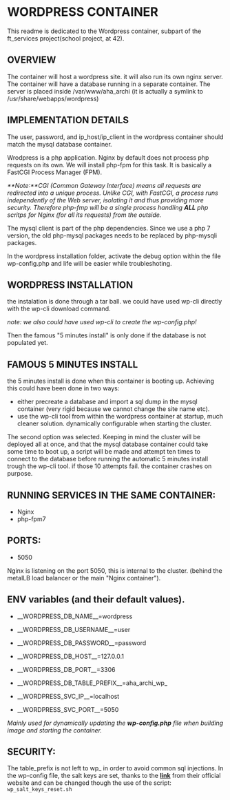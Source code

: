 # WORDPRESS CONTAINER

This readme is dedicated to the Wordpress container, subpart of the ft\_services
project(school project, at 42).

## OVERVIEW

The container will host a wordpress site. it will also run its own nginx
server.
The container will have a database running in a separate container.
The server is placed inside /var/www/aha\_archi (it is actually a symlink to
/usr/share/webapps/wordpress)

## IMPLEMENTATION DETAILS

The user, password, and ip\_host/ip\_client in the wordpress container should
match the mysql database container.

Wrodpress is a php application.
Nginx by default does not process php requests on its own.
We will install php-fpm for this task. It is basically a FastCGI Process
Manager (FPM).

_**Note:**CGI (Common Gateway Interface) means all requests are redirected into
a unique process. Unlike CGI, with FastCGI, a process runs independently of
the Web server, isolating it and thus providing more security. Therefore
php-fmp will be a single process handling **ALL** php scritps for Nginx (for
all its requests) from the outside._

The mysql client is part of the php dependencies. Since we use a php 7 version,
the old php-mysql packages needs to be replaced by php-mysqli packages.

In the wordpress installation folder, activate the debug option within the file
wp-config.php and life will be easier while troubleshoting.

## WORDPRESS INSTALLATION

the instalation is done through a tar ball. we could have used wp-cli directly
with the wp-cli download command.

_note: we also could have used wp-cli to create the wp-config.php!_

Then the famous "5 minutes install" is only done if the database is not
populated yet.

## FAMOUS 5 MINUTES INSTALL

the 5 minutes install is done when this container is booting up. Achieving this
could have been done in two ways:
- either precreate a database and import a sql dump in the mysql container
(very rigid because we cannot change the site name etc).
- use the wp-cli tool from within the wordpress container at startup, much
cleaner solution. dynamically configurable when starting the cluster.

The second option was selected. Keeping in mind the cluster will be deployed
all at once, and that the mysql database container could take some time to boot
up, a script will be made and attempt ten times to connect to the database
before running the automatic 5 minutes install trough the wp-cli tool.
if those 10 attempts  fail. the container crashes on purpose.

## RUNNING SERVICES IN THE SAME CONTAINER:

- Nginx
- php-fpm7

## PORTS:

- 5050

Nginx is listening on the port 5050, this is internal to the cluster. (behind
the metalLB load balancer or the main "Nginx container").

## ENV variables (and their default values).

- \_\_WORDPRESS\_DB\_NAME\_\_=wordpress
- \_\_WORDPRESS\_DB\_USERNAME\_\_=user
- \_\_WORDPRESS\_DB\_PASSWORD\_\_=password
- \_\_WORDPRESS\_DB\_HOST\_\_=127.0.0.1
- \_\_WORDPRESS\_DB\_PORT\_\_=3306
- \_\_WORDPRESS\_DB\_TABLE\_PREFIX\_\_=aha\_archi\_wp\_

- \_\_WORDPRESS\_SVC\_IP\_\_=localhost
- \_\_WORDPRESS\_SVC\_PORT\_\_=5050

_Mainly used for dynamically updating the **wp-config.php** file when building image
and starting the container._

## SECURITY:

The table\_prefix is not left to wp\_ in order to avoid common sql injections.
In the wp-config file, the salt keys are set, thanks to the **[link](https://api.wordpress.org/secret-key/1.1/salt/)**
from their official website and can be changed though the use of the script:
`wp_salt_keys_reset.sh`
